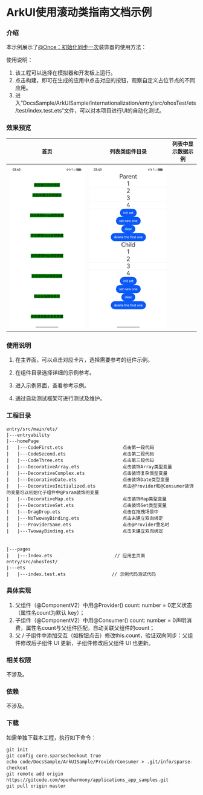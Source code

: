 # ArkUI使用滚动类指南文档示例

### 介绍

本示例展示了[@Once：初始化同步一次](https://gitcode.com/openharmony/docs/blob/master/zh-cn/application-dev/ui/arkts-color-effect.md)装饰器的使用方法：

使用说明：
1. 该工程可以选择在模拟器和开发板上运行。
2. 点击构建，即可在生成的应用中点击对应的按钮，观察自定义占位节点的不同应用。
3. 进入”DocsSample/ArkUISample/internationalization/entry/src/ohosTest/ets/test/index.test.ets“文件，可以对本项目进行UI的自动化测试。
### 效果预览

| 首页                                 | 列表类组件目录                            | 列表中显示数据示例                            |
|------------------------------------|------------------------------------|------------------------------------|
| ![](screenshots/device/image1.png) | ![](screenshots/device/image2.png) |

### 使用说明

1. 在主界面，可以点击对应卡片，选择需要参考的组件示例。

2. 在组件目录选择详细的示例参考。

3. 进入示例界面，查看参考示例。

4. 通过自动测试框架可进行测试及维护。

### 工程目录
```
entry/src/main/ets/
|---entryability
|---homePage
|   |---CodeFirst.ets                      点击第一段代码
|   |---CodeSecond.ets                     点击第二段代码
|   |---CodeThree.ets                      点击第三段代码
|   |---DecorativeArray.ets                点击装饰Array类型变量
|   |---DecorativeComplex.ets              点击装饰复杂类型变量
|   |---DecorativeDate.ets                 点击装饰Date类型变量
|   |---DecorativeInitialized.ets          点击@Provider和@Consumer装饰的变量可以初始化子组件中@Param装饰的变量
|   |---DecorativeMap.ets                  点击装饰Map类型变量
|   |---DecorativeSet.ets                  点击装饰Set类型变量
|   |---DragDrop.ets                       点击在拖拽场景中
|   |---NoTwowayBinding.ets                点击未建立双向绑定
|   |---ProviderSame.ets                   点击@Provider重名时
|   |---TwowayBinding.ets                  点击未建立双向绑定
  

|---pages
|   |---Index.ets                       // 应用主页面
entry/src/ohosTest/
|---ets
|   |---index.test.ets                 // 示例代码测试代码
```
### 具体实现

1. 父组件（@ComponentV2）中用@Provider() count: number = 0定义状态（属性名count为默认 key）；
2. 子组件（@ComponentV2）中用@Consumer() count: number = 0声明消费，属性名count与父组件匹配，自动关联父组件的count；
3. 父 / 子组件中添加交互（如按钮点击）修改this.count，验证双向同步：父组件修改后子组件 UI 更新，子组件修改后父组件 UI 也更新。

### 相关权限

不涉及。

### 依赖

不涉及。

### 下载

如需单独下载本工程，执行如下命令：

````
git init
git config core.sparsecheckout true
echo code/DocsSample/ArkUISample/ProviderConsumer > .git/info/sparse-checkout
git remote add origin https://gitcode.com/openharmony/applications_app_samples.git
git pull origin master
````